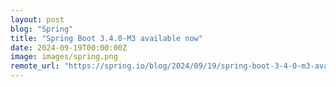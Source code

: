 ```yaml
---
layout: post
blog: "Spring"
title: "Spring Boot 3.4.0-M3 available now"
date: 2024-09-19T00:00:00Z
image: images/spring.png
remote_url: "https://spring.io/blog/2024/09/19/spring-boot-3-4-0-m3-available-now"
---
```

